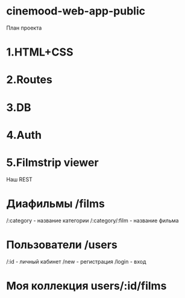 # cinemood-web-app-public

План проекта
# 1.HTML+CSS
# 2.Routes
# 3.DB
# 4.Auth
# 5.Filmstrip viewer

Наш REST
# Диафильмы /films
/:category - название категории
/:category/:film - название фильма
# Пользователи /users
/:id - личный кабинет
/new - регистрация
/login - вход
# Моя коллекция users/:id/films
